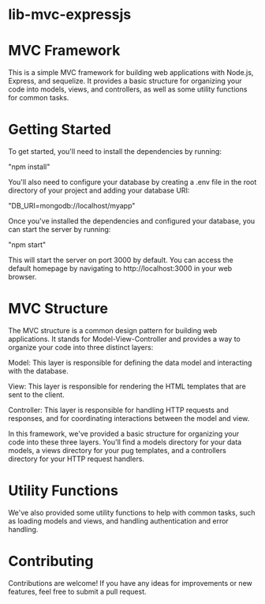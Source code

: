 # lib-mvc-expressjs
# MVC Framework
This is a simple MVC framework for building web applications with Node.js, Express, and sequelize. It provides a basic structure for organizing your code into models, views, and controllers, as well as some utility functions for common tasks.

# Getting Started
To get started, you'll need to install the dependencies by running:

"npm install"

You'll also need to configure your database by creating a .env file in the root directory of your project and adding your database URI:

"DB_URI=mongodb://localhost/myapp"

Once you've installed the dependencies and configured your database, you can start the server by running:

"npm start"

This will start the server on port 3000 by default. You can access the default homepage by navigating to http://localhost:3000 in your web browser.

# MVC Structure
The MVC structure is a common design pattern for building web applications. It stands for Model-View-Controller and provides a way to organize your code into three distinct layers:

Model: This layer is responsible for defining the data model and interacting with the database.

View: This layer is responsible for rendering the HTML templates that are sent to the client.

Controller: This layer is responsible for handling HTTP requests and responses, and for coordinating interactions between the model and view.

In this framework, we've provided a basic structure for organizing your code into these three layers. You'll find a models directory for your data models, a views directory for your pug templates, and a controllers directory for your HTTP request handlers.


# Utility Functions
We've also provided some utility functions to help with common tasks, such as loading models and views, and handling authentication and error handling.

# Contributing
Contributions are welcome! If you have any ideas for improvements or new features, feel free to submit a pull request.





